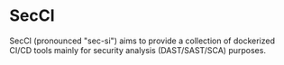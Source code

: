 # SecCI

SecCI (pronounced "sec-si") aims to provide a collection of dockerized CI/CD
tools mainly for security analysis (DAST/SAST/SCA) purposes.
